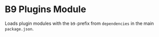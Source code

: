 # B9 Plugins Module
Loads plugin modules with the `b9-`prefix from `dependencies` in the main `package.json`.
